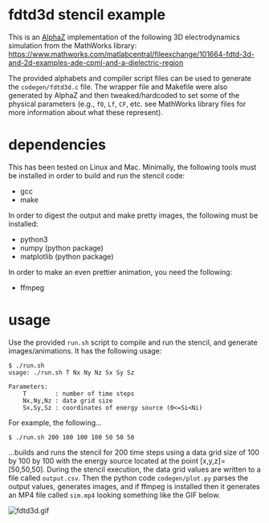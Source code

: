 # fdtd3d stencil example

This is an [AlphaZ](https://github.com/CSU-CS-Melange/AlphaZ) implementation of the following 3D electrodynamics simulation from the MathWorks library:  
https://www.mathworks.com/matlabcentral/fileexchange/101664-fdtd-3d-and-2d-examples-ade-cpml-and-a-dielectric-region

The provided alphabets and compiler script files can be used to generate the `codegen/fdtd3d.c` file.
The wrapper file and Makefile were also generated by AlphaZ and then tweaked/hardcoded to set some of the physical parameters (e.g., `f0`, `Lf`, `CF`, etc. see MathWorks library files for more information about what these represent).

# dependencies

This has been tested on Linux and Mac. Minimally, the following tools must be installed in order to build and run the stencil code:
* gcc
* make

In order to digest the output and make pretty images, the following must be installed:
* python3
* numpy (python package)
* matplotlib (python package)

In order to make an even prettier animation, you need the following:
* ffmpeg

# usage

Use the provided `run.sh` script to compile and run the stencil, and generate images/animations. It has the following usage:
```
$ ./run.sh 
usage: ./run.sh T Nx Ny Nz Sx Sy Sz

Parameters:
    T        : number of time steps
    Nx,Ny,Nz : data grid size
    Sx,Sy,Sz : coordinates of energy source (0<=Si<Ni)
```

For example, the following...
```
$ ./run.sh 200 100 100 100 50 50 50
```
...builds and runs the stencil for 200 time steps using a data grid size of 100 by 100 by 100 with the energy source located at the point [x,y,z]=[50,50,50].
During the stencil execution, the data grid values are written to a file called `output.csv`.
Then the python code `codegen/plot.py` parses the output values, generates images, and if ffmpeg is installed then it generates an MP4 file called `sim.mp4` looking something like the GIF below.

![fdtd3d.gif](sim.gif)
